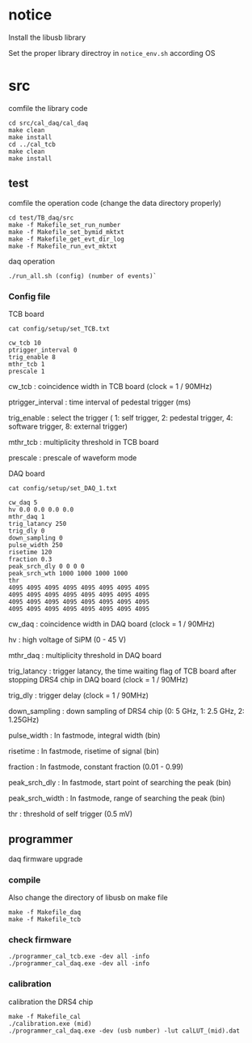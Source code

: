 # notice
Install the libusb library

Set the proper library directroy in `notice_env.sh` according OS

# src
comfile the library code

    cd src/cal_daq/cal_daq
    make clean
    make install
    cd ../cal_tcb
    make clean
    make install

## test
comfile the operation code (change the data directory properly)

    cd test/TB_daq/src
    make -f Makefile_set_run_number
    make -f Makefile_set_bymid_mktxt
    make -f Makefile_get_evt_dir_log
    make -f Makefile_run_evt_mktxt

daq operation

    ./run_all.sh (config) (number of events)`

### Config file

TCB board

    cat config/setup/set_TCB.txt

    cw_tcb 10
    ptrigger_interval 0
    trig_enable 8
    mthr_tcb 1
    prescale 1

cw_tcb : coincidence width in TCB board (clock = 1 / 90MHz)

ptrigger_interval : time interval of pedestal trigger (ms)

trig_enable : select the trigger ( 1: self trigger, 2: pedestal trigger, 4: software trigger, 8: external trigger)

mthr_tcb : multiplicity threshold in TCB board

prescale : prescale of waveform mode


DAQ board

    cat config/setup/set_DAQ_1.txt

    cw_daq 5
    hv 0.0 0.0 0.0 0.0
    mthr_daq 1
    trig_latancy 250
    trig_dly 0
    down_sampling 0
    pulse_width 250
    risetime 120
    fraction 0.3
    peak_srch_dly 0 0 0 0
    peak_srch_wth 1000 1000 1000 1000
    thr
    4095 4095 4095 4095 4095 4095 4095 4095
    4095 4095 4095 4095 4095 4095 4095 4095
    4095 4095 4095 4095 4095 4095 4095 4095
    4095 4095 4095 4095 4095 4095 4095 4095

cw_daq : coincidence width in DAQ board (clock = 1 / 90MHz)

hv : high voltage of SiPM (0 - 45 V)

mthr_daq : multiplicity threshold in DAQ board

trig_latancy : trigger latancy, the time waiting flag of TCB board after stopping DRS4 chip in DAQ board (clock = 1 / 90MHz)

trig_dly : trigger delay (clock = 1 / 90MHz)

down_sampling : down sampling of DRS4 chip (0: 5 GHz, 1: 2.5 GHz, 2: 1.25GHz)

pulse_width : In fastmode, integral width (bin)

risetime : In fastmode, risetime of signal (bin)

fraction : In fastmode, constant fraction (0.01 - 0.99)

peak_srch_dly : In fastmode, start point of searching the peak (bin)

peak_srch_width : In fastmode, range of searching the peak (bin)

thr : threshold of self trigger (0.5 mV)

## programmer
daq firmware upgrade

### compile
Also change the directory of libusb on make file

    make -f Makefile_daq
    make -f Makefile_tcb

### check firmware

    ./programmer_cal_tcb.exe -dev all -info
    ./programmer_cal_daq.exe -dev all -info

### calibration
calibration the DRS4 chip

    make -f Makefile_cal
    ./calibration.exe (mid)
    ./programmer_cal_daq.exe -dev (usb number) -lut calLUT_(mid).dat

